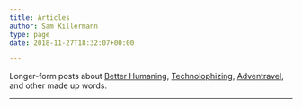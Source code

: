 ```yaml
---
title: Articles
author: Sam Killermann
type: page
date: 2018-11-27T18:32:07+00:00

---
```

Longer-form posts about [Better Humaning][1], [Technolophizing][2], [Adventravel][3], and other made up words.

<hr class="wp-block-separator" />

 [1]: https://samkillermann.com/category/better-humaning/
 [2]: https://samkillermann.com/category/technolophizing
 [3]: https://samkillermann.com/category/adventravel